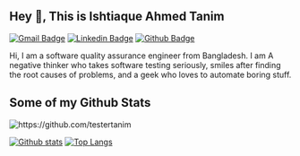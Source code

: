 ## Hey 👋, This is Ishtiaque Ahmed Tanim
[![Gmail Badge](https://img.shields.io/badge/-ishtiaqueahmed1998@gmail.com-c14438?style=flat&logo=Gmail&logoColor=white&link=mailto:ishtiaqueahmed1998@gmail.com)](mailto:ishtiaqueahmed1998@gmail.com) 
[![Linkedin Badge](https://img.shields.io/badge/-www.linkedin.com/in/ishtiaqueahmed-tanim-5b01b31ab/-0072b1?style=flat&logo=Linkedin&logoColor=white&link=https://www.linkedin.com/in/www.linkedin.com/in/ishtiaqueahmed-tanim-5b01b31ab//)](https://www.linkedin.com/in/www.linkedin.com/in/ishtiaqueahmed-tanim-5b01b31ab//) [![Github Badge](https://img.shields.io/badge/-https://github.com/testertanim-grey?style=flat&logo=github&logoColor=white&link=https://github.com/https://github.com/testertanim/)](https://www.github.com/https://github.com/testertanim/) <p align='left'>Hi, I am a software quality assurance engineer from Bangladesh. I am A negative thinker who takes software testing seriously, smiles after finding the root causes of problems, and a geek who loves to automate boring stuff.</p>
## Some of my Github Stats
<p align=left> <img src=https://komarev.com/ghpvc/?username=https://github.com/testertanim alt=https://github.com/testertanim /> </p>

[![Github stats](https://github-readme-stats.vercel.app/api?username=https://github.com/testertanim&show_icons=true&include_all_commits=true)](https://github.com/https://github.com/testertanim/github-readme-stats)
[![Top Langs](https://github-readme-stats.vercel.app/api/top-langs/?username=https://github.com/testertanim&layout=compact)](https://github.com/https://github.com/testertanim/github-readme-stats)
